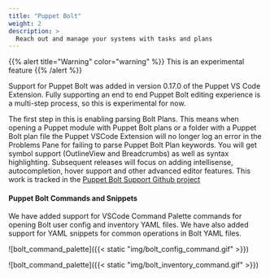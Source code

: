 ```yaml
---
title: "Puppet Bolt"
weight: 2
description: >
  Reach out and manage your systems with tasks and plans
---
```


{{% alert title="Warning" color="warning" %}}
This is an experimental feature
{{% /alert %}}

Support for Puppet Bolt was added in version 0.17.0 of the Puppet VS Code Extension. Fully supporting an end to end Puppet Bolt editing experience is a multi-step process, so this is experimental for now.

The first step in this is enabling parsing Bolt Plans. This means when opening a Puppet module with Puppet Bolt plans or a folder with a Puppet Bolt plan file the Puppet VSCode Extension will no longer log an error in the Problems Pane for failing to parse Puppet Bolt Plan keywords. You will get symbol support (OutlineView and Breadcrumbs) as well as syntax highlighting. Subsequent releases will focus on adding intellisense, autocompletion, hover support and other advanced editor features. This work is tracked in the [Puppet Bolt Support Github project](https://github.com/orgs/lingua-pupuli/projects/20)

#### Puppet Bolt Commands and Snippets

We have added support for VSCode Command Palette commands for opening Bolt user config and inventory YAML files. We have also added support for YAML snippets for common operations in Bolt YAML files.

![bolt_command_palette]({{< static "img/bolt_config_command.gif" >}})

![bolt_command_palette]({{< static "img/bolt_inventory_command.gif" >}})
